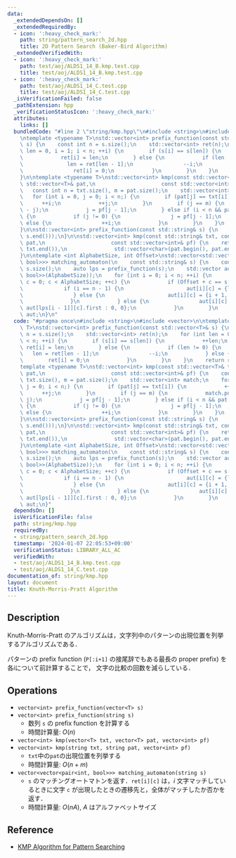 ```yaml
---
data:
  _extendedDependsOn: []
  _extendedRequiredBy:
  - icon: ':heavy_check_mark:'
    path: string/pattern_search_2d.hpp
    title: 2D Pattern Search (Baker-Bird Algorithm)
  _extendedVerifiedWith:
  - icon: ':heavy_check_mark:'
    path: test/aoj/ALDS1_14_B.kmp.test.cpp
    title: test/aoj/ALDS1_14_B.kmp.test.cpp
  - icon: ':heavy_check_mark:'
    path: test/aoj/ALDS1_14_C.test.cpp
    title: test/aoj/ALDS1_14_C.test.cpp
  _isVerificationFailed: false
  _pathExtension: hpp
  _verificationStatusIcon: ':heavy_check_mark:'
  attributes:
    links: []
  bundledCode: "#line 2 \"string/kmp.hpp\"\n#include <string>\n#include <vector>\n\
    \ntemplate <typename T>\nstd::vector<int> prefix_function(const std::vector<T>&\
    \ s) {\n    const int n = s.size();\n    std::vector<int> ret(n);\n    for (int\
    \ len = 0, i = 1; i < n; ++i) {\n        if (s[i] == s[len]) {\n            ++len;\n\
    \            ret[i] = len;\n        } else {\n            if (len != 0) {\n  \
    \              len = ret[len - 1];\n                --i;\n            } else {\n\
    \                ret[i] = 0;\n            }\n        }\n    }\n    return ret;\n\
    }\n\ntemplate <typename T>\nstd::vector<int> kmp(const std::vector<T>& txt, const\
    \ std::vector<T>& pat,\n                     const std::vector<int>& pf) {\n \
    \   const int n = txt.size(), m = pat.size();\n    std::vector<int> match;\n \
    \   for (int i = 0, j = 0; i < n;) {\n        if (pat[j] == txt[i]) {\n      \
    \      ++i;\n            ++j;\n        }\n        if (j == m) {\n            match.push_back(i\
    \ - j);\n            j = pf[j - 1];\n        } else if (i < n && pat[j] != txt[i])\
    \ {\n            if (j != 0) {\n                j = pf[j - 1];\n            }\
    \ else {\n                ++i;\n            }\n        }\n    }\n    return match;\n\
    }\n\nstd::vector<int> prefix_function(const std::string& s) {\n    return prefix_function(std::vector<char>(s.begin(),\
    \ s.end()));\n}\n\nstd::vector<int> kmp(const std::string& txt, const std::string&\
    \ pat,\n                     const std::vector<int>& pf) {\n    return kmp(std::vector<char>(txt.begin(),\
    \ txt.end()),\n               std::vector<char>(pat.begin(), pat.end()), pf);\n\
    }\n\ntemplate <int AlphabetSize, int Offset>\nstd::vector<std::vector<std::pair<int,\
    \ bool>>> matching_automaton(\n    const std::string& s) {\n    const int n =\
    \ s.size();\n    auto lps = prefix_function(s);\n    std::vector aut(n, std::vector<std::pair<int,\
    \ bool>>(AlphabetSize));\n    for (int i = 0; i < n; ++i) {\n        for (int\
    \ c = 0; c < AlphabetSize; ++c) {\n            if (Offset + c == s[i]) {\n   \
    \             if (i == n - 1) {\n                    aut[i][c] = {lps[i], true};\n\
    \                } else {\n                    aut[i][c] = {i + 1, false};\n \
    \               }\n            } else {\n                aut[i][c] = {i > 0 ?\
    \ aut[lps[i - 1]][c].first : 0, 0};\n            }\n        }\n    }\n    return\
    \ aut;\n}\n"
  code: "#pragma once\n#include <string>\n#include <vector>\n\ntemplate <typename\
    \ T>\nstd::vector<int> prefix_function(const std::vector<T>& s) {\n    const int\
    \ n = s.size();\n    std::vector<int> ret(n);\n    for (int len = 0, i = 1; i\
    \ < n; ++i) {\n        if (s[i] == s[len]) {\n            ++len;\n           \
    \ ret[i] = len;\n        } else {\n            if (len != 0) {\n             \
    \   len = ret[len - 1];\n                --i;\n            } else {\n        \
    \        ret[i] = 0;\n            }\n        }\n    }\n    return ret;\n}\n\n\
    template <typename T>\nstd::vector<int> kmp(const std::vector<T>& txt, const std::vector<T>&\
    \ pat,\n                     const std::vector<int>& pf) {\n    const int n =\
    \ txt.size(), m = pat.size();\n    std::vector<int> match;\n    for (int i = 0,\
    \ j = 0; i < n;) {\n        if (pat[j] == txt[i]) {\n            ++i;\n      \
    \      ++j;\n        }\n        if (j == m) {\n            match.push_back(i -\
    \ j);\n            j = pf[j - 1];\n        } else if (i < n && pat[j] != txt[i])\
    \ {\n            if (j != 0) {\n                j = pf[j - 1];\n            }\
    \ else {\n                ++i;\n            }\n        }\n    }\n    return match;\n\
    }\n\nstd::vector<int> prefix_function(const std::string& s) {\n    return prefix_function(std::vector<char>(s.begin(),\
    \ s.end()));\n}\n\nstd::vector<int> kmp(const std::string& txt, const std::string&\
    \ pat,\n                     const std::vector<int>& pf) {\n    return kmp(std::vector<char>(txt.begin(),\
    \ txt.end()),\n               std::vector<char>(pat.begin(), pat.end()), pf);\n\
    }\n\ntemplate <int AlphabetSize, int Offset>\nstd::vector<std::vector<std::pair<int,\
    \ bool>>> matching_automaton(\n    const std::string& s) {\n    const int n =\
    \ s.size();\n    auto lps = prefix_function(s);\n    std::vector aut(n, std::vector<std::pair<int,\
    \ bool>>(AlphabetSize));\n    for (int i = 0; i < n; ++i) {\n        for (int\
    \ c = 0; c < AlphabetSize; ++c) {\n            if (Offset + c == s[i]) {\n   \
    \             if (i == n - 1) {\n                    aut[i][c] = {lps[i], true};\n\
    \                } else {\n                    aut[i][c] = {i + 1, false};\n \
    \               }\n            } else {\n                aut[i][c] = {i > 0 ?\
    \ aut[lps[i - 1]][c].first : 0, 0};\n            }\n        }\n    }\n    return\
    \ aut;\n}"
  dependsOn: []
  isVerificationFile: false
  path: string/kmp.hpp
  requiredBy:
  - string/pattern_search_2d.hpp
  timestamp: '2024-01-07 22:05:53+09:00'
  verificationStatus: LIBRARY_ALL_AC
  verifiedWith:
  - test/aoj/ALDS1_14_B.kmp.test.cpp
  - test/aoj/ALDS1_14_C.test.cpp
documentation_of: string/kmp.hpp
layout: document
title: Knuth-Morris-Pratt Algorithm
---
```


## Description

Knuth-Morris-Pratt のアルゴリズムは，文字列中のパターンの出現位置を列挙するアルゴリズムである．

パターンの prefix function (`P[:i+1]` の接尾辞でもある最長の proper prefix) を各$i$について前計算することで， 文字の比較の回数を減らしている．

## Operations

- `vector<int> prefix_function(vector<T> s)`
- `vector<int> prefix_function(string s)`
    - 数列 `s` の prefix function を計算する
    - 時間計算量: $O(n)$
- `vector<int> kmp(vector<T> txt, vector<T> pat, vector<int> pf)`
- `vector<int> kmp(string txt, string pat, vector<int> pf)`
    - `txt`中の`pat`の出現位置を列挙する
    - 時間計算量: $O(n + m)$
- `vector<vector<pair<int, bool>>> matching_automaton(string s)`
    - `s` のマッチングオートマトンを返す．`ret[i][c]` は，$i$ 文字マッチしているときに文字 `c` が出現したときの遷移先と，全体がマッチしたか否かを返す．
    - 時間計算量: $O(nA)$, $A$ はアルファベットサイズ

## Reference

- [KMP Algorithm for Pattern Searching](https://www.geeksforgeeks.org/kmp-algorithm-for-pattern-searching/)
